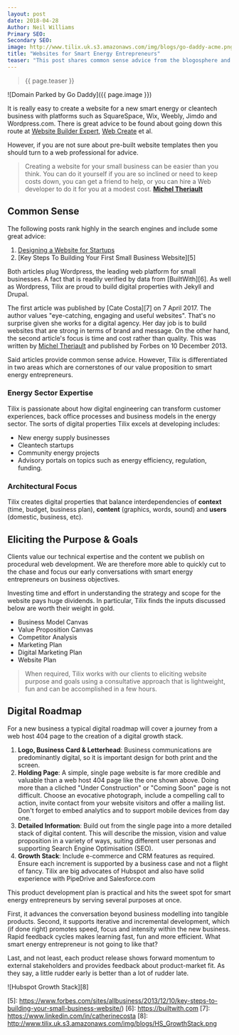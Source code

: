 ```yaml
---
layout: post
date: 2018-04-28
Author: Neil Williams  
Primary SEO:  
Secondary SEO:
image: http://www.tilix.uk.s3.amazonaws.com/img/blogs/go-daddy-acme.png
title: "Websites for Smart Energy Entrepreneurs"
teaser: "This post shares common sense advice from the blogosphere and some nuggets of digital engineering nous from Tilix."
---
```


> {{ page.teaser }}

![Domain Parked by Go Daddy]({{ page.image }})

It is really easy to create a website for a new smart energy or cleantech business with platforms such as SquareSpace, Wix, Weebly, Jimdo and Wordpress.com.  There is great advice to be found about going down this route at [Website Builder Expert][1], [Web Create][2] et al.

However, if you are not sure about pre-built website templates then you should turn to a web professional for advice.

> Creating a website for your small business can be easier than you think. You can do it yourself if you are so inclined or need to keep costs down, you can get a friend to help, or you can hire a Web developer to do it for you at a modest cost. **[Michel Theriault][3]**

## Common Sense
The following posts rank highly in the search engines and include some great advice:

1. [Designing a Website for Startups][4]
2. [Key Steps To Building Your First Small Business Website][5]

Both articles plug Wordpress, the leading web platform for small businesses. A fact that is readily verified by data from [BuiltWith][6]. As well as Wordpress, Tilix are proud to build digital properties with Jekyll and Drupal.

The first article was published by [Cate Costa][7] on 7 April 2017. The author values "eye-catching, engaging and useful websites". That's no surprise given she works for a digital agency. Her day job is to build websites that are strong in terms of brand and message. On the other hand, the second article's focus is time and cost rather than quality. This was written by [Michel Theriault][1] and published by Forbes on 10 December 2013.

Said articles provide common sense advice. However, Tilix is differentiated in two areas which are cornerstones of our value proposition to smart energy entrepreneurs.

### Energy Sector Expertise
Tilix is passionate about how digital engineering can transform customer experiences, back office processes and business models in the energy sector. The sorts of digital properties Tilix excels at developing includes:

- New energy supply businesses
- Cleantech startups
- Community energy projects
- Advisory portals on topics such as energy efficiency, regulation, funding.

### Architectural Focus
Tilix creates digital properties that balance interdependencies of **context** (time, budget, business plan), **content** (graphics, words, sound) and **users** (domestic, business, etc).

## Eliciting the Purpose & Goals
Clients value our technical expertise and the content we publish on procedural web development. We are therefore more able to quickly cut to the chase and focus our early conversations with smart energy entrepreneurs on business objectives.

Investing time and effort in understanding the strategy and scope for the website pays huge dividends. In particular,  Tilix finds the inputs discussed below are worth their weight in gold.

- Business Model Canvas
- Value Proposition Canvas
- Competitor Analysis
- Marketing Plan
- Digital Marketing Plan
- Website Plan

> When required, Tilix works with our clients to eliciting website purpose and goals using a consultative approach that is lightweight, fun and can be accomplished in a few hours.

## Digital Roadmap
For a new business a typical digital roadmap will cover a journey from a web host 404 page to the creation of a digital growth stack.

1. **Logo, Business Card & Letterhead**: Business communications are predominantly digital, so it is important design for both print and the screen.
2. **Holding Page**: A simple, single page website is far more credible and valuable than a web host 404 page like the one shown above. Doing more than a cliched "Under Construction" or "Coming Soon" page is not difficult. Choose an evocative photograph, include a compelling call to action, invite contact from your website visitors and offer a mailing list. Don't forget to embed analytics and to support mobile devices from day one.
3. **Detailed Information**: Build out from the single page into a more detailed stack of digital content. This will describe the mission, vision and value proposition in a variety of ways, suiting different user personas and supporting Search Engine Optimisation (SEO).
4. **Growth Stack**: Include e-commerce and CRM features as required. Ensure each increment is supported by a business case and not a flight of fancy. Tilix are big advocates of Hubspot and also have solid experience with PipeDrive and Salesforce.com

This product development plan is practical and hits the sweet spot for smart energy entrepreneurs by serving several purposes at once.

First, it advances the conversation beyond business modelling into tangible products. Second, it supports iterative and incremental development, which (if done right) promotes speed, focus and intensity within the new business. Rapid feedback cycles makes learning fast, fun and more efficient. What smart energy entrepreneur is not going to like that?

Last, and not least, each product release shows forward momentum to external stakeholders and provides feedback about product-market fit. As they say, a little rudder early is better than a lot of rudder late.

![Hubspot Growth Stack][8]

[1]: https://www.websitebuilderexpert.com
[2]: https://www.webcreate.io
[3]: https://www.linkedin.com/in/micheltheriault
[4]: http://www.catecosta.com/sponsored-post-designing-a-website-for-startups/
[5]: https://www.forbes.com/sites/allbusiness/2013/12/10/key-steps-to-building-your-small-business-website/)
[6]: https://builtwith.com
[7]: https://www.linkedin.com/in/catherinecosta
[8]: http://www.tilix.uk.s3.amazonaws.com/img/blogs/HS_GrowthStack.png
